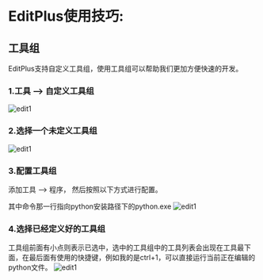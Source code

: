 # EditPlus使用技巧:

## 工具组
EditPlus支持自定义工具组，使用工具组可以帮助我们更加方便快速的开发。

### 1.工具 —> 自定义工具组
![edit1](https://github.com/GcsSloop/PythonNote/blob/master/Art/EditPlus1.png)
### 2.选择一个未定义工具组
![edit1](https://github.com/GcsSloop/PythonNote/blob/master/Art/EditPlus2.png)
### 3.配置工具组
  添加工具 —> 程序， 然后按照以下方式进行配置。
  
  其中命令那一行指向python安装路径下的python.exe
![edit1](https://github.com/GcsSloop/PythonNote/blob/master/Art/EditPlus3.png)

### 4.选择已经定义好的工具组
  工具组前面有小点则表示已选中，选中的工具组中的工具列表会出现在工具最下面，在最后面有使用的快捷键，例如我的是ctrl+1，可以直接运行当前正在编辑的python文件。
![edit1](https://github.com/GcsSloop/PythonNote/blob/master/Art/EditPlus4.png)
